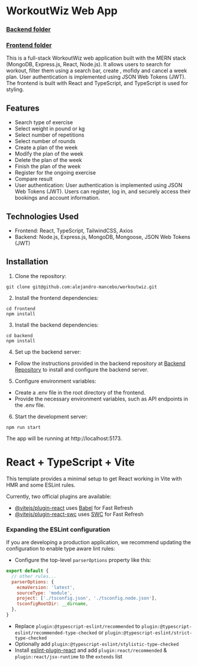 # WorkoutWiz Web App

### [Backend folder](https://github.com/alejandro-mancebo/natural-disaster-track/blob/main/backend/README.md)

### [Frontend folder](https://github.com/alejandro-mancebo/natural-disaster-track/blob/main/frontend/README.md)


This is a full-stack WorkoutWiz web application built with the MERN stack (MongoDB, Express.js, React, Node.js). It allows users to search for workout, filter them using a search bar, create , mofidy and cancel a week plan. User authentication is implemented using JSON Web Tokens (JWT). The frontend is built with React and TypeScript, and TypeScript is used for styling.

## Features

-	Search type of exercise
-	Select weight in pound or kg
-	Select number of repetitions
-	Select number of rounds
-	Create a plan of the week
-	Modify the plan of the week
-	Delete the plan of the week
-	Finish the plan of the week
-	Register for the ongoing exercise
-	Compare result
-	User authentication: User authentication is implemented using JSON Web Tokens (JWT). Users can register, log in, and securely access their bookings and account information.

## Technologies Used

- Frontend: React, TypeScript, TailwindCSS, Axios
- Backend: Node.js, Express.js, MongoDB, Mongoose, JSON Web Tokens (JWT)

## Installation

1. Clone the repository:

```
git clone git@github.com:alejandro-mancebo/workoutwiz.git
```

2. Install the frontend dependencies:

```
cd frontend
npm install
```

3. Install the backend dependencies:

```
cd backend
npm install
```

4. Set up the backend server:

- Follow the instructions provided in the backend repository at [Backend Repository](https://github.com/alejandro-mancebo/workoutwiz/tree/main/backend) to install and configure the backend server.

5. Configure environment variables:

- Create a .env file in the root directory of the frontend.
- Provide the necessary environment variables, such as API endpoints in the .env file.

6. Start the development server:

```
npm run start
```

The app will be running at http://localhost:5173.


# React + TypeScript + Vite

This template provides a minimal setup to get React working in Vite with HMR and some ESLint rules.

Currently, two official plugins are available:

- [@vitejs/plugin-react](https://github.com/vitejs/vite-plugin-react/blob/main/packages/plugin-react/README.md) uses [Babel](https://babeljs.io/) for Fast Refresh
- [@vitejs/plugin-react-swc](https://github.com/vitejs/vite-plugin-react-swc) uses [SWC](https://swc.rs/) for Fast Refresh

### Expanding the ESLint configuration

If you are developing a production application, we recommend updating the configuration to enable type aware lint rules:

- Configure the top-level `parserOptions` property like this:

```js
export default {
  // other rules...
  parserOptions: {
    ecmaVersion: 'latest',
    sourceType: 'module',
    project: ['./tsconfig.json', './tsconfig.node.json'],
    tsconfigRootDir: __dirname,
  },
}
```

- Replace `plugin:@typescript-eslint/recommended` to `plugin:@typescript-eslint/recommended-type-checked` or `plugin:@typescript-eslint/strict-type-checked`
- Optionally add `plugin:@typescript-eslint/stylistic-type-checked`
- Install [eslint-plugin-react](https://github.com/jsx-eslint/eslint-plugin-react) and add `plugin:react/recommended` & `plugin:react/jsx-runtime` to the `extends` list

